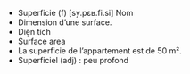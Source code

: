 - Superficie (f) [sy.pɛʁ.fi.si] Nom
- Dimension d’une surface.
- Diện tích
- Surface area
- La superficie de l’appartement est de 50 m².
- Superficiel (adj) : peu profond